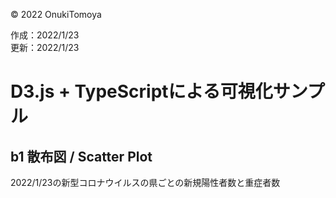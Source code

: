 ©︎ 2022 OnukiTomoya  

作成：2022/1/23  
更新：2022/1/23  


# D3.js + TypeScriptによる可視化サンプル

## b1 散布図 / Scatter Plot

2022/1/23の新型コロナウイルスの県ごとの新規陽性者数と重症者数